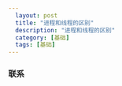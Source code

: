 ```yaml
---
  layout: post
  title: "进程和线程的区别"
  description: "进程和线程的区别"
  category: [基础]
  tags: [基础]
---
```


### 联系
